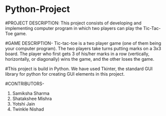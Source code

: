 # Python-Project
#PROJECT DESCRIPTION:
This project consists of developing and implementing computer program in which two players can play the Tic-Tac-Toe game.

#GAME DESCRIPTION-
Tic-tac-toe is a two player game (one of them being your computer program). The two players take turns putting marks on a 3x3 board. The player who first gets 3 of his/her marks in a row (vertically, horizontally, or diagonally) wins the game, and the other loses the game.

#This project is build in Python. We have used Tkinter, the standard GUI library for python for creating GUI elements in this project.

#CONTRIBUTORS-
 1. Samiksha Sharma
 2. Shatakshee Mishra
 3. Yotshi Jain
 4. Twinkle Nishad
